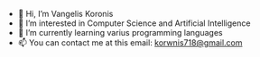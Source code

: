- 👋 Hi, I’m Vangelis Koronis
- 👀 I’m interested in Computer Science and Artificial Intelligence 
- 🌱 I’m currently learning varius programming languages
- 📫 You can contact me at this email: korwnis718@gmail.com

<!---
vaggos99/vaggos99 is a ✨ special ✨ repository because its `README.md` (this file) appears on your GitHub profile.
You can click the Preview link to take a look at your changes.
--->
